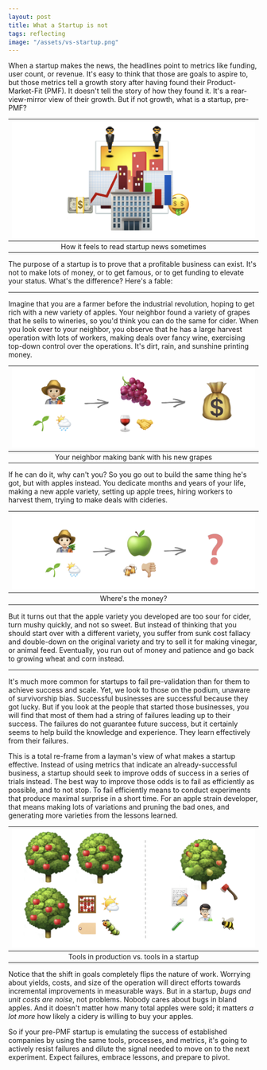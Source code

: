 ```yaml
---
layout: post
title: What a Startup is not
tags: reflecting
image: "/assets/vs-startup.png"
---
```


When a startup makes the news, the headlines point to metrics like funding, user count, or revenue. It's easy to think that those are goals to aspire to, but those metrics tell a growth story after having found their Product-Market-Fit (PMF). It doesn't tell the story of how they found it. It's a rear-view-mirror view of their growth. But if not growth, what is a startup, pre-PMF?

| ![startup-feels](/assets/startup-feels.png) |
|:--:|
| How it feels to read startup news sometimes |

The purpose of a startup is to prove that a profitable business can exist. It's not to make lots of money, or to get famous, or to get funding to elevate your status. What's the difference? Here's a fable:

----

Imagine that you are a farmer before the industrial revolution, hoping to get rich with a new variety of apples. Your neighbor found a variety of grapes that he sells to wineries, so you'd think you can do the same for cider. When you look over to your neighbor, you observe that he has a large harvest operation with lots of workers, making deals over fancy wine, exercising top-down control over the operations. It's dirt, rain, and sunshine printing money.

| ![grapes](/assets/grapes.png) |
|:--:|
| Your neighbor making bank with his new grapes |

If he can do it, why can't you? So you go out to build the same thing he's got, but with apples instead. You dedicate months and years of your life, making a new apple variety, setting up apple trees, hiring workers to harvest them, trying to make deals with cideries. 

| ![bad-apples](/assets/bad-apples.png) |
|:--:|
| Where's the money? |

But it turns out that the apple variety you developed are too sour for cider, turn mushy quickly, and not so sweet. But instead of thinking that you should start over with a different variety, you suffer from sunk cost fallacy and double-down on the original variety and try to sell it for making vinegar, or animal feed. Eventually, you run out of money and patience and go back to growing wheat and corn instead. 

----

It's much more common for startups to fail pre-validation than for them to achieve success and scale. Yet, we look to those on the podium, unaware of survivorship bias. Successful businesses are successful because they got lucky. But if you look at the people that started those businesses, you will find that most of them had a string of failures leading up to their success. The failures do not guarantee future success, but it certainly seems to help build the knowledge and experience. They learn effectively from their failures.

This is a total re-frame from a layman's view of what makes a startup effective. Instead of using metrics that indicate an already-successful business, a startup should seek to improve odds of success in a series of trials instead. The best way to improve those odds is to fail as efficiently as possible, and to not stop. To fail efficiently means to conduct experiments that produce maximal surprise in a short time. For an apple strain developer, that means making lots of variations and pruning the bad ones, and generating more varieties from the lessons learned.

| ![vs-startup](/assets/vs-startup.png) |
|:--:|
| Tools in production vs. tools in a startup |

Notice that the shift in goals completely flips the nature of work. Worrying about yields, costs, and size of the operation will direct efforts towards incremental improvements in measurable ways. But in a startup, _bugs and unit costs are noise_, not problems. Nobody cares about bugs in bland apples. And it doesn't matter how many total apples were sold; it matters _a lot more_ how likely a cidery is willing to buy your apples. 

So if your pre-PMF startup is emulating the success of established companies by using the same tools, processes, and metrics, it's going to actively resist failures and dilute the signal needed to move on to the next experiment. Expect failures, embrace lessons, and prepare to pivot.
